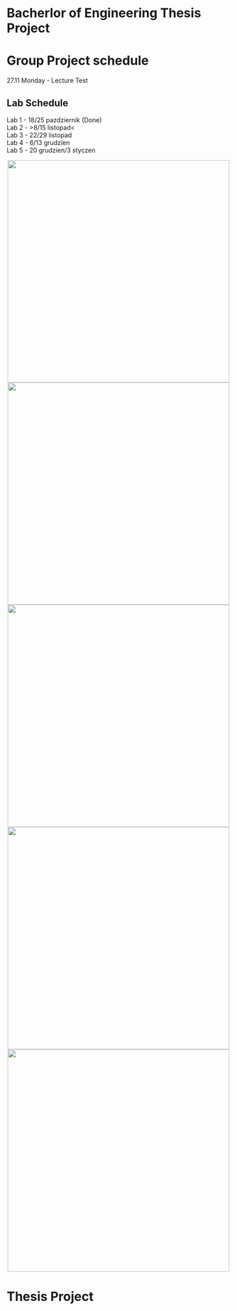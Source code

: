# Bacherlor of Engineering Thesis Project 


# Group Project schedule
27.11 Monday - Lecture Test
## Lab Schedule
Lab 1 -  18/25 pazdziernik (Done)  
Lab 2 -  >8/15 listopad<  
Lab 3 -  22/29 listopad  
Lab 4 -  6/13 grudzien  
Lab 5 -  20 grudzien/3 styczen  
<p align="center">
    <img src="https://github.com/Idawid/BEng-Thesis-Group-Project-/assets/80775030/67fee1da-0d95-4388-96ac-3f8da0f54588" width="500">
    <img src="https://github.com/Idawid/BEng-Thesis-Group-Project-/assets/80775030/fc30f07a-53f9-4f77-98fa-9499dfcb391d" width="500">
    <img src="https://github.com/Idawid/BEng-Thesis-Group-Project-/assets/80775030/9643e7ab-8e45-441f-a6ba-02b4c179b73f" width="500">
    <img src="https://github.com/Idawid/BEng-Thesis-Group-Project-/assets/80775030/19b4041f-a2da-46cc-ad39-41aace8d357f" width="500">
    <img src="https://github.com/Idawid/BEng-Thesis-Group-Project-/assets/80775030/002b2904-e543-4c09-80b4-bf48baf92f90" width="500">
</p>


# Thesis Project 
